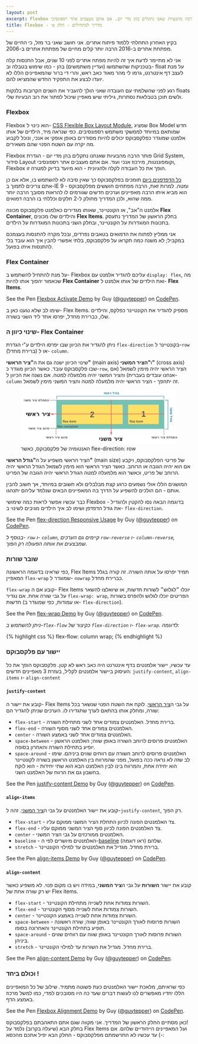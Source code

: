 ```yaml
---
layout: post
excerpt: Flexbox פותר הרבה מהבעיות שאנו נתקלים בהן מדי יום. אם אתם מעצבים אתר רספונסיבי, Flexbox הופך את כל העבודה לקלה ולהגיונית - הוא מיועד בדיוק למטרה זו.
title: Flexbox - מדריך למתחילים - חלק א׳
---
```

בקיץ האחרון התחלתי ללמוד פיתוח אתרים. אני חושב שאני בר מזל, כי החיים של מפתחת אתרים ב-2016 הרבה יותר קלים מחיים של מפתחת אתרים ב-2006.

אני לא מתיימר לדעת איך זה להיות מפתח אתרים לפני 10 שנים, אבל התנסות קלה בטכניקות שהשתמשו (ועדיין משתמשים) בהן - כמו שימוש בטבלה וב- float על מנת לעצב דף אינטרנט, גרמו לי מהר מאוד כאב ראש, והרי די ברור שהמאפיינים הללו לא יועדו לבצע את התפקיד החדש שהמציאו להם.

רגע לפני שהשלמתי עם העובדה שאני הולך להעביר את השנים הקרובות בלנקות floats ולשים תוכן בטבלאות נסתרות, גיליתי שיש מאפיין שיכול לפתור את רוב הבעיות שלי.

### Flexbox

Flexbox הוא כינוי ל- [CSS Flexible Box Layout Module](https://www.w3.org/TR/css-flexbox-1/), שמציג Box Model חדש שמותאם במיוחד לממשקי משתמש רספונסיבים. כפי שנראה מיד, הילדים של אותו אלמנט שמוגדר כפלקסבוקס יכולים להיות מסודרים באופן אופקי או אנכי, ונוכל לקבוע מה יקרה עם השטח הפנוי שהם משאירים.

Flexbox פותר הרבה מהבעיות שאנחנו נתקלים בהן מדי יום - הגדרת Grid System, סידור Layout וקומפוננטות, מירכוז אנכי ועוד. אם אתם מעצבים אתר רספונסיבי, Flexbox הופך את כל העבודה לקלה ולהגיונית - הוא מיועד בדיוק למטרה זו.

[כל הדפדפנים כיום](http://caniuse.com/#search=flexbox) תומכים בפלקסבוקס כך שאין סיבה לא להשתמש בו, אלא אם כן אתם צריכים לתמוך ב-IE 9 ומטה. למרות זאת, הרבה מפתחים חוששים מפלקסבוקס - הוא מביא איתו הרבה מאפיינים וערכים חדשים שגורמים לו להראות מסובך הרבה יותר ממה שהוא, ולכן המדריך מחולק ל-2 חלקים וכללתי בו הרבה דמואים.

אלמנט ה"אב", או הקונטיינר, שאותו מגדירים כאלמנט פלקסבוקס מכונה **Flex Container**, והילדים שלו מכונים **Flex Items**. בחלק הראשון של המדריך נתעסק בתכונות המוגדרות על הקונטיינר, ובחלק השני בתכונות המוגדרות על הילדים.

אני ממליץ לפתוח את הדמואים בטאבים נפרדים, ובכל מקרה להתנסות בעצמכם במקביל; לא משנה כמה תקראו על פלקסבוקס, בלתי אפשרי להבין איך הוא עובד בלי להתנסות איתו בפועל.

### Flex Container
על מנת להתחיל להשתמש ב- Flexbox עליכם להגדיר אלמנט עם `display: flex`, מה שכאמור יהפוך אותו להיות **Flex Container** ואת הילדים של אותו אלמנט ל- **Flex Items**.

<p data-height="265" data-theme-id="0" data-slug-hash="adEQWq" data-default-tab="result" data-user="guytepper" data-preview="false" class='codepen'>See the Pen <a href='http://codepen.io/guytepper/pen/adEQWq/'>Flexbox Activate Demo</a> by Guy (<a href='http://codepen.io/guytepper'>@guytepper</a>) on <a href='http://codepen.io'>CodePen</a>.</p>
<script async src="//assets.codepen.io/assets/embed/ei.js"></script>

שימו לב שלא נגענו כאן ב- Flex Items. מספיק להגדיר את הקונטיינר כפלקס, והילדים שלו, כברירת מחדל, יפרסו אחד ליד השני בשורה.

### שינוי כיוון ה- Flex Container
ניתן להגדיר את הכיוון שבו יפרסו הילדים ע"י הגדרת `flex-direction` בקונטיינר ל-`row` (ברירת מחדל) או ל- `column`.

<aside class="post__note" id="flexbox-illu">
<p>
שינוי הכיוון ישנה גם את ה<strong id="main-axis" class="anchor-highlight">"ציר הראשי"</strong> (main axis) ו<strong id="cross-axis" class="anchor-highlight">"הציר המשני"</strong> (cross axis) שבו פלקסבוקס עובד. כאשר הכיוון מוגדר כ-<code class="highlighter-rouge">row</code>, הציר הראשי יהיה מימין לשמאל (אם אנחנו עובדים בעברית) והציר המשני יהיה מלמעלה למטה. אם נשנה את הכיוון ל-<code class="highlighter-rouge">column</code> זה יתהפך - הציר הראשי יהיה מלמעלה למטה והציר המשני מימין לשמאל.
</p>
<figure>
<a href="/images/flexbox-illu.svg" target="_blank"><img src="/images/flexbox-illu.svg"></a>
<figcaption>האנטומיה של פלקסבוקס, כאשר flex-direction: row</figcaption>
</figure>

<p>
הציר הראשי משפיע על ה<strong id="main-size" class="anchor-highlight">"גודל הראשי"</strong> (main size) של פריטי הפלקסבוקס, ויקבע אם הוא יהיה הגובה או הרוחב. כאשר הציר הראשי הוא מימין לשמאל הגודל הראשי יהיה הרוחב של פריט, וכאשר הוא מלמעלה למטה הגודל הראשי יהיה הגובה של הפריט.
</p>
<p>
המושגים הללו אולי נשמעים כרגע קצת מבלבלים ולא חשובים במיוחד, אך חשוב להבין אותם - הם הולכים להשפיע על הדרך בה המאפיינים הבאים שנלמד עליהם יתנהגו.
</p>
</aside>

כבר עכשיו אפשר לראות כמה שימושי Flexbox - בדוגמה הבאה נסו להקטין ולהגדיל את גודל הדפדפן ושימו לב איך הילדים מגיבים לשינוי ב- `flex-direction`.

<p data-height="265" data-theme-id="0" data-slug-hash="zrRBXj" data-default-tab="result" data-user="guytepper" class='codepen'>See the Pen <a href='http://codepen.io/guytepper/pen/zrRBXj/'>flex-direction Responsive Usage</a> by Guy (<a href='http://codepen.io/guytepper'>@guytepper</a>) on <a href='http://codepen.io'>CodePen</a>.</p>
<script async src="//assets.codepen.io/assets/embed/ei.js"></script>

*בנוסף ל- `row` ו- `column`, קיימים גם הערכים `row-reverse` ו- `column-reverse`, שמבצעים את אותה הפעולה רק הפוך.*

### שובר שורות
כפי שראינו בדוגמה הראשונה, Flex Items תמיד יפרסו על אותה השורה. זה קורה בגלל המאפיין `flex-wrap` שמוגדר ל- `nowrap` כברירת מחדל.

`flex-wrap` קובע אם ה- Flex Items יוכלו ״לגלוש״ לשורות חדשות, או שיואלצו להשאר על גבי שורה אחת. אם נגדיר `flex-wrap: wrap`, הפריטים יוכלו לגלוש ולהפרס בשורות חדשות (או עמודות, כפי שמוגדר ב- `flex-direction`).

<p data-height="268" data-theme-id="0" data-slug-hash="NxygBx" data-default-tab="result" data-user="guytepper" class='codepen'>See the Pen <a href='http://codepen.io/guytepper/pen/NxygBx/'>flex-wrap Demo</a> by Guy (<a href='http://codepen.io/guytepper'>@guytepper</a>) on <a href='http://codepen.io'>CodePen</a>.</p>
<script async src="//assets.codepen.io/assets/embed/ei.js"></script>

*ניתן להשתמש ב-`flex-flow` כקיצור של `flex-direction` ו- `flex-wrap`. לדוגמה:*

{% highlight css %}
flex-flow: column wrap;
{% endhighlight %}

### יישור עם פלקסבוקס
עד עכשיו, יישור אלמנטים בדף אינטרנט היה כאב ראש לא קטן. פלקסבוקס הופך את כל העיסוק ביישור אלמנטים לקליל, בעזרת 3 מאפיינים חדשים: `justify-content`, `align-items` ו- `align-content`

#### `justify-content`

קובע את יישור ה- Flex Items על גבי ה[ציר הראשי](#main-axis). לוקח את השטח הפנוי שנשאר בכל שורה, ומחלק אותו בהתאם לערך שתגדירו לו. הערכים שניתן להגדיר הם:

* `flex-start` - ברירת מחדל. האלמנטים צמודים אחד לשני מתחילת השורה.
* `flex-end` - האלמנטים צמודים אחד לשני מסוף השורה.
* `center` - האלמנטים צמודים אחד לשני באמצע השורה.
* `space-between` - האלמנטים פרוסים לרוחב השורה באופן שווה; האלמנט הראשון יופיע בתחילת השורה והאחרון בסופה.
* `space-around` - האלמנטים פרוסים לרוחב השורה עם רווחים שווים ביניהם. שימו לב שזה לא נראה ככה בפועל, מפני שהמרווח בין האלמנט הראשון בשורה לקונטיינר הוא יחידה אחת, והמרווח בינו לבין האלמנט הבא הוא שתי יחידות - הוא לוקח בחשבון גם את הרווח של האלמנט השני.

<p data-height="350" data-theme-id="0" data-slug-hash="wMXYgo" data-default-tab="result" data-user="guytepper" class='codepen'>See the Pen <a href='http://codepen.io/guytepper/pen/wMXYgo/'>justify-content Demo</a> by Guy (<a href='http://codepen.io/guytepper'>@guytepper</a>) on <a href='http://codepen.io'>CodePen</a>.</p>
<script async src="//assets.codepen.io/assets/embed/ei.js"></script>

#### `align-items`
קובע את יישור האלמנטים על גבי ה[ציר המשני](#cross-axis). זהה ל-`justify-content`, רק הפוך.

* `flex-start` - צד האלמנטים הפונה לכיוון התחלת הציר המשני ממוקם עליו.
* `flex-end` - צד האלמנטים הפונה לכיוון סוף הציר המשני ממוקם עליו.
* `center` - האלמנטים ממורכזים על גבי הציר המשני.
* `baseline` - האלמנטים מיושרים לפי ה-[baseline](https://en.wikipedia.org/wiki/Baseline_(typography)) שלהם (ראו דוגמה).
* `stretch` - ברירת מחדל. מגדיל את האלמנטים עד למילוי הקונטיינר.

<p data-height="350" data-theme-id="0" data-slug-hash="QyxJEV" data-default-tab="result" data-user="guytepper" class='codepen'>See the Pen <a href='http://codepen.io/guytepper/pen/QyxJEV/'>align-items Demo</a> by Guy (<a href='http://codepen.io/guytepper'>@guytepper</a>) on <a href='http://codepen.io'>CodePen</a>.</p>
<script async src="//assets.codepen.io/assets/embed/ei.js"></script>

#### `align-content`
קובע את יישור **השורות** על גבי ה**ציר המשני**, במידה ויש בו מקום פנוי. לא משפיע כאשר יש רק שורה אחת של Flex items.

* `flex-start` - השורות צמודות אחת לשנייה מתחילת הקונטיינר.
* `flex-end` - השורות צמודות אחת לשנייה מסוף הקונטיינר.
* `center` - השורות צמודות אחת לשנייה באמצע הקונטיינר.
* `space-between` - השורות פרוסות לאורך הקונטיינר באופן שווה; שורה ראשונה תופיע בתחילת הקונטיינר והאחרונה בסופו.
* `space-around` - השורות פרוסות לאורך הקונטיינר באופן שווה עם רווחים שווים ביניהן.
* `stretch` - ברירת מחדל. מגדיל את השורות עד למילוי הקונטיינר.

<p data-height="380" data-theme-id="0" data-slug-hash="rxKQrV" data-default-tab="result" data-user="guytepper" class='codepen'>See the Pen <a href='http://codepen.io/guytepper/pen/rxKQrV/'>align-content Demo</a> by Guy (<a href='http://codepen.io/guytepper'>@guytepper</a>) on <a href='http://codepen.io'>CodePen</a>.</p>
<script async src="//assets.codepen.io/assets/embed/ei.js"></script>

### וכולם ביחד !
כפי שראיתם, מלאכת יישור האלמנטים כעת פשוטה מתמיד. שילוב של כל המאפיינים הללו יחדיו מאפשרים לנו לעשות דברים שעד כה היו מסובכים למדי, כמו למשל מרכוז באמצע הדף.

<p data-height="407" data-theme-id="0" data-slug-hash="rxKQRx" data-default-tab="result" data-user="guytepper" class='codepen'>See the Pen <a href='http://codepen.io/guytepper/pen/rxKQRx/'>Flexbox Alignment Demo</a> by Guy (<a href='http://codepen.io/guytepper'>@guytepper</a>) on <a href='http://codepen.io'>CodePen</a>.</p>
<script async src="//assets.codepen.io/assets/embed/ei.js"></script>

כאן מסתיים החלק הראשון של המדריך. אני מקווה שגם אתם התאהבתם בפלקסבוקס!  
בחלק הבא (שיעלה בקרוב) נלמד על Flex Items ועל המאפיינים הייחודיים שלהם. אם עד עכשיו לא התרשמתם מפלקסבוקס - החלק הבא יפיל אתכם מהכסא (-:
